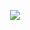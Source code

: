 
<p align="center">
  <img src="https://64.media.tumblr.com/56d62eada6fb06d46bae6f55cf83565e/tumblr_oz05fnWDCV1wh72bco1_500.gif" />
</p>





